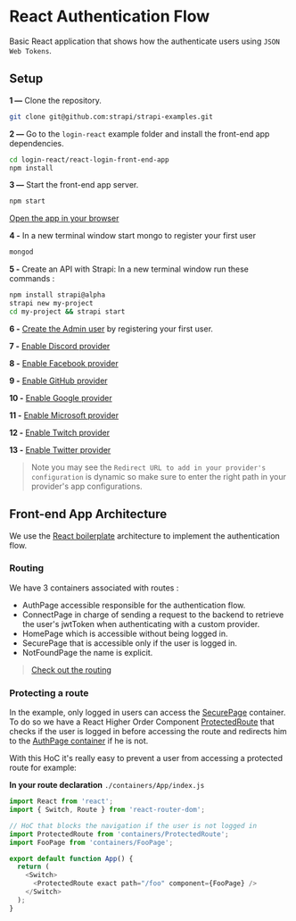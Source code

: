 # React Authentication Flow

Basic React application that shows how the authenticate users using `JSON Web Tokens`.

## Setup

**1 —** Clone the repository.
```bash
git clone git@github.com:strapi/strapi-examples.git
```

**2 —** Go to the `login-react` example folder and install the front-end app dependencies.
```bash
cd login-react/react-login-front-end-app
npm install
```

**3 —** Start the front-end app server.
```bash
npm start
```
[Open the app in your browser](http://localhost:3000)

**4 -** In a new terminal window start mongo to register your first user
```bash
mongod
```

**5 -** Create an API with Strapi:
In a new terminal window run these commands :
```bash
npm install strapi@alpha
strapi new my-project
cd my-project && strapi start
```

**6 -** [Create the Admin user](http://localhost:1337/admin/plugins/users-permissions/auth/register) by registering your first user.

**7 -** [Enable Discord provider](./doc/discord_setup.md)

**8 -** [Enable Facebook provider](./doc/fb_setup.md)

**9 -** [Enable GitHub provider](./doc/github_setup.md)

**10 -** [Enable Google provider](./doc/google_setup.md)

**11 -** [Enable Microsoft provider](./doc/microsoft_setup.md)

**12 -** [Enable Twitch provider](./doc/twitch_setup.md)

**13 -** [Enable Twitter provider](./doc/twitter_setup.md)

> Note you may see the `Redirect URL to add in your provider's configuration` is dynamic so make sure to enter the right path in your provider's app configurations.

## Front-end App Architecture

We use the [React boilerplate](https://github.com/react-boilerplate/react-boilerplate) architecture to implement the authentication flow.

### Routing

We have 3 containers associated with routes :
- AuthPage accessible responsible for the authentication flow.
- ConnectPage in charge of sending a request to the backend to retrieve the user's jwtToken when authenticating with a custom provider.
- HomePage which is accessible without being logged in.
- SecurePage that is accessible only if the user is logged in.
- NotFoundPage the name is explicit.

> [Check out the routing](./react-login-front-end-app/app/containers/App/index.js)

### Protecting a route

In the example, only logged in users can access the [SecurePage](./react-login-front-end-app/app/containers/SecurePage/index.js) container. To do so we have a React Higher Order Component [ProtectedRoute](./react-login-front-end-app/app/containers/ProtectedRoute/index.js) that checks if the user is logged in before accessing the route and redirects him to the [AuthPage container](./react-login-front-end-app/app/containers/AuthPage/index.js) if he is not.


With this HoC it's really easy to prevent a user from accessing a protected route for example:

**In your route declaration** `./containers/App/index.js`
```js
import React from 'react';
import { Switch, Route } from 'react-router-dom';

// HoC that blocks the navigation if the user is not logged in
import ProtectedRoute from 'containers/ProtectedRoute';
import FooPage from 'containers/FooPage';

export default function App() {
  return (
    <Switch>
      <ProtectedRoute exact path="/foo" component={FooPage} />
    </Switch>
  );
}

```
